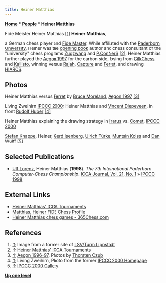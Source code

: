 ```yaml
---
title: Heiner Matthias
---
```

**[Home](Home "Home") * [People](People "People") * Heiner Matthias**

[](File:HeinerMatthias.JPG) Fide Meister Heiner Matthias <a id="cite-note-1" href="#cite-ref-1">[1]</a>
**Heiner Matthias**,

a German chess player and [Fide Master](https://en.wikipedia.org/wiki/FIDE_Master).
While affiliated with the [Paderborn University](Paderborn_University "Paderborn University"), Heiner was the [opening book](Opening_Book "Opening Book") author and chess consultant of the "university" chess programs [Zugzwang](</Zugzwang_(Program)> "Zugzwang (Program)") and [P.ConNerS](P.ConNerS "P.ConNerS") <a id="cite-note-2" href="#cite-ref-2">[2]</a>. Heiner Matthias further played the [Aegon 1997](Aegon_1997 "Aegon 1997") for the carbon side, losing from [CilkChess](CilkChess "CilkChess") and [Kallisto](Kallisto "Kallisto"), winning versus [Rajah](Rajah "Rajah"), [Capture](</Capture_(program)> "Capture (program)") and [Ferret](Ferret "Ferret"), and drawing [HIARCS](HIARCS "HIARCS").

## Photos

[](http://www.thorstenczub.de/aegon.html)
Heiner Matthias versus [Ferret](Ferret "Ferret") by [Bruce Moreland](Bruce_Moreland "Bruce Moreland"), [Aegon 1997](Aegon_1997 "Aegon 1997") <a id="cite-note-3" href="#cite-ref-3">[3]</a>

[](File:LivingZweihirn.jpg)
Living Zweihirn [IPCCC 2000](IPCCC_2000 "IPCCC 2000"): Heiner Matthias and [Vincent Diepeveen](Vincent_Diepeveen "Vincent Diepeveen"), in front [Rudolf Huber](Rudolf_Huber "Rudolf Huber") <a id="cite-note-4" href="#cite-ref-4">[4]</a>

[](File:HeinerExpaining2000.jpg)
Heiner Matthias explaining the drawing strategy in [Ikarus](Ikarus "Ikarus") vs. [Comet](Comet "Comet"), [IPCCC 2000](IPCCC_2000 "IPCCC 2000")

[Stefan Knappe](Stefan_Knappe "Stefan Knappe"), Heiner, [Gerd Isenberg](Gerd_Isenberg "Gerd Isenberg"), [Ulrich Türke](Ulrich_T%C3%BCrke "Ulrich Türke"), [Muntsin Kolss](Muntsin_Kolss "Muntsin Kolss") and [Dan Wulff](Dan_Wulff "Dan Wulff") <a id="cite-note-5" href="#cite-ref-5">[5]</a>

## Selected Publications

- [Ulf Lorenz](Ulf_Lorenz "Ulf Lorenz"), Heiner Matthias (**1998**). *The 7th International Paderborn Computer-Chess Championship*. [ICCA Journal, Vol. 21, No. 1](ICGA_Journal#21_1 "ICGA Journal") » [IPCCC 1998](IPCCC_1998 "IPCCC 1998")

## External Links

- [Heiner Matthias' ICGA Tournaments](https://www.game-ai-forum.org/icga-tournaments/person.php?id=71)
- [Matthias, Heiner FIDE Chess Profile](https://ratings.fide.com/card.phtml?event=4601599)
- [Heiner Matthias chess games - 365Chess.com](http://www.365chess.com/players/Heiner_Matthias)

## References

1. <a id="cite-ref-1" href="#cite-note-1">↑</a> Image from a former site of [LSV/Turm Lippstadt](http://www.lsv-turm.de/)
1. <a id="cite-ref-2" href="#cite-note-2">↑</a> [Heiner Matthias' ICGA Tournaments](https://www.game-ai-forum.org/icga-tournaments/person.php?id=71)
1. <a id="cite-ref-3" href="#cite-note-3">↑</a> [Aegon 1996-97](http://www.thorstenczub.de/aegon.html), Photos by [Thorsten Czub](Thorsten_Czub "Thorsten Czub")
1. <a id="cite-ref-4" href="#cite-note-4">↑</a> Living Zweihirn, Photo from the former [IPCCC 2000 Homepage](http://wwwcs.uni-paderborn.de/%7EIPCCC/ipccc2000.html)
1. <a id="cite-ref-5" href="#cite-note-5">↑</a> [IPCCC 2000 Gallery](http://wwwcs.uni-paderborn.de/%7EIPCCC/IPCCC2000/gallery1.html)

**[Up one level](People "People")**

